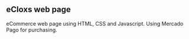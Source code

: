 <h2>eCloxs web page</h2>

eCommerce web page using HTML, CSS and Javascript. Using Mercado Pago for purchasing.
